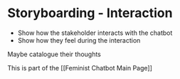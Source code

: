 # Storyboarding - Interaction

- Show how the stakeholder interacts with the chatbot
- Show how they feel during the interaction

Maybe catalogue their thoughts

This is part of the [[Feminist Chatbot Main Page]]
